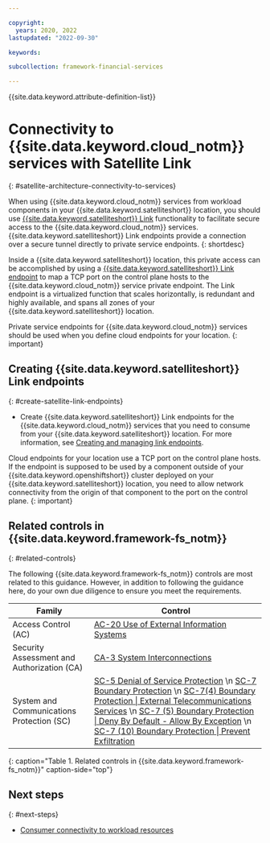 ```yaml
---

copyright:
  years: 2020, 2022
lastupdated: "2022-09-30"

keywords: 

subcollection: framework-financial-services

---
```


{{site.data.keyword.attribute-definition-list}}

# Connectivity to {{site.data.keyword.cloud_notm}} services with Satellite Link
{: #satellite-architecture-connectivity-to-services}

When using {{site.data.keyword.cloud_notm}} services from workload components in your {{site.data.keyword.satelliteshort}} location, you should use [{{site.data.keyword.satelliteshort}} Link](/docs/satellite?topic=satellite-link-location-cloud) functionality to facilitate secure access to the {{site.data.keyword.cloud_notm}} services. {{site.data.keyword.satelliteshort}} Link endpoints provide a connection over a secure tunnel directly to private service endpoints.
{: shortdesc}

Inside a {{site.data.keyword.satelliteshort}} location, this private access can be accomplished by using a [{{site.data.keyword.satelliteshort}} Link endpoint](/docs/satellite?topic=satellite-link-cloud-create#link-cloud) to map a TCP port on the control plane hosts to the {{site.data.keyword.cloud_notm}} service private endpoint. The Link endpoint is a virtualized function that scales horizontally, is redundant and highly available, and spans all zones of your {{site.data.keyword.satelliteshort}} location. 

Private service endpoints for {{site.data.keyword.cloud_notm}} services should be used when you define cloud endpoints for your location.
{: important}

## Creating {{site.data.keyword.satelliteshort}} Link endpoints
{: #create-satellite-link-endpoints}

- Create {{site.data.keyword.satelliteshort}} Link endpoints for the {{site.data.keyword.cloud_notm}} services that you need to consume from your {{site.data.keyword.satelliteshort}} location. For more information, see [Creating and managing link endpoints](/docs/satellite?topic=satellite-link-cloud-create).

Cloud endpoints for your location use a TCP port on the control plane hosts. If the endpoint is supposed to be used by a component outside of your {{site.data.keyword.openshiftshort}} cluster deployed on your {{site.data.keyword.satelliteshort}} location, you need to allow network connectivity from the origin of that component to the port on the control plane.
{: important}

## Related controls in {{site.data.keyword.framework-fs_notm}} 
{: #related-controls}

The following {{site.data.keyword.framework-fs_notm}} controls are most related to this guidance. However, in addition to following the guidance here, do your own due diligence to ensure you meet the requirements.


| Family              | Control                                           |
|---------------------|---------------------------------------------------|
| Access Control (AC) | [AC-20 Use of External Information Systems](/docs/framework-financial-services-controls?topic=framework-financial-services-controls-ac-20) |
| Security Assessment and Authorization (CA) | [CA-3 System Interconnections](/docs/framework-financial-services-controls?topic=framework-financial-services-controls-ca-3) |
| System and Communications Protection (SC)  | [SC-5 Denial of Service Protection](/docs/framework-financial-services-controls?topic=framework-financial-services-controls-sc-5) \n [SC-7 Boundary Protection](/docs/framework-financial-services-controls?topic=framework-financial-services-controls-sc-7) \n [SC-7(4) Boundary Protection &#124; External Telecommunications Services](/docs/framework-financial-services-controls?topic=framework-financial-services-controls-sc-7.4) \n [SC-7 (5) Boundary Protection &#124; Deny By Default - Allow By Exception](/docs/framework-financial-services-controls?topic=framework-financial-services-controls-sc-7.5) \n [SC-7 (10) Boundary Protection &#124; Prevent Exfiltration](/docs/framework-financial-services-controls?topic=framework-financial-services-controls-sc-7.10) |
{: caption="Table 1. Related controls in {{site.data.keyword.framework-fs_notm}}" caption-side="top"}

## Next steps
{: #next-steps}

- [Consumer connectivity to workload resources](/docs/framework-financial-services?topic=framework-financial-services-satellite-architecture-connectivity-workload)
